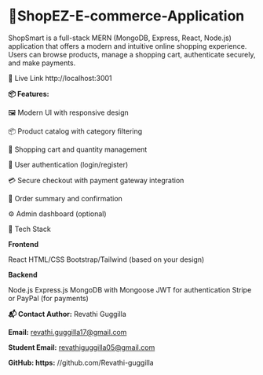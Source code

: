 # 🛒ShopEZ-E-commerce-Application 

ShopSmart is a full-stack MERN (MongoDB, Express, React, Node.js) application that offers a modern and intuitive online shopping experience. Users can browse products, manage a shopping cart, authenticate securely, and make payments.

🔗 Live Link
http://localhost:3001

**📦 Features:**

🖼️ Modern UI with responsive design

📦 Product catalog with category filtering

🛒 Shopping cart and quantity management

🔐 User authentication (login/register)

💳 Secure checkout with payment gateway integration

🧾 Order summary and confirmation

⚙️ Admin dashboard (optional)

🚀 Tech Stack


**Frontend**

React
HTML/CSS
Bootstrap/Tailwind (based on your design)

**Backend**

Node.js
Express.js
MongoDB with Mongoose
JWT for authentication
Stripe or PayPal (for payments)

**📬 Contact Author:** Revathi Guggilla

**Email:** revathi.guggilla17@gmail.com

**Student Email:** revathiguggilla05@gmail.com

**GitHub: https:** //github.com/Revathi-guggilla

